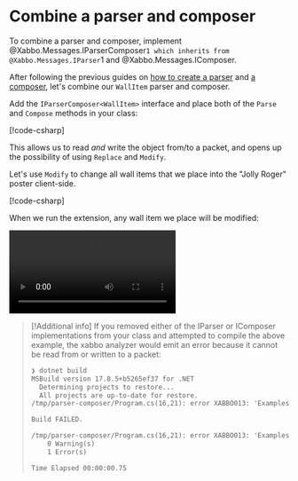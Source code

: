 # Combine a parser and composer

To combine a parser and composer, implement @Xabbo.Messages.IParserComposer`1
which inherits from @Xabbo.Messages.IParser`1 and @Xabbo.Messages.IComposer.

After following the previous guides on [how to create a parser](create-a-parser.md) and
[a composer](create-a-composer.md), let's combine our `WallItem` parser and composer.

Add the `IParserComposer<WallItem>` interface and place both of the `Parse` and `Compose` methods
in your class:

[!code-csharp[](~/src/examples/parser-composer/WallItem.cs?range=6-8,19-22,39-43,52-53)]

This allows us to read *and* write the object from/to a packet, and opens up the possibility of
using `Replace` and `Modify`.

Let's use `Modify` to change all wall items that we place into the "Jolly Roger" poster client-side.

[!code-csharp[](~/src/examples/parser-composer/Program.cs?name=snippet)]

When we run the extension, any wall item we place will be modified:

![](~/videos/modify-wall-item.mp4)

> [!Additional info]
> If you removed either of the IParser<T> or IComposer implementations from your class and attempted
> to compile the above example, the xabbo analyzer would emit an error because it cannot be read
> from or written to a packet:
>
> ```txt
> ❯ dotnet build
> MSBuild version 17.8.5+b5265ef37 for .NET
>   Determining projects to restore...
>   All projects are up-to-date for restore.
> /tmp/parser-composer/Program.cs(16,21): error XABBO013: 'Examples.ParserComposer.WallItem' is not a packet primitive or IParserComposer<T> implementation [/tmp/parser-composer/Examples.ParserComposer.csproj]
>
> Build FAILED.
>
> /tmp/parser-composer/Program.cs(16,21): error XABBO013: 'Examples.ParserComposer.WallItem' is not a packet primitive or IParserComposer<T> implementation [/tmp/parser-composer/Examples.ParserComposer.csproj]
>     0 Warning(s)
>     1 Error(s)
>
> Time Elapsed 00:00:00.75
> ```